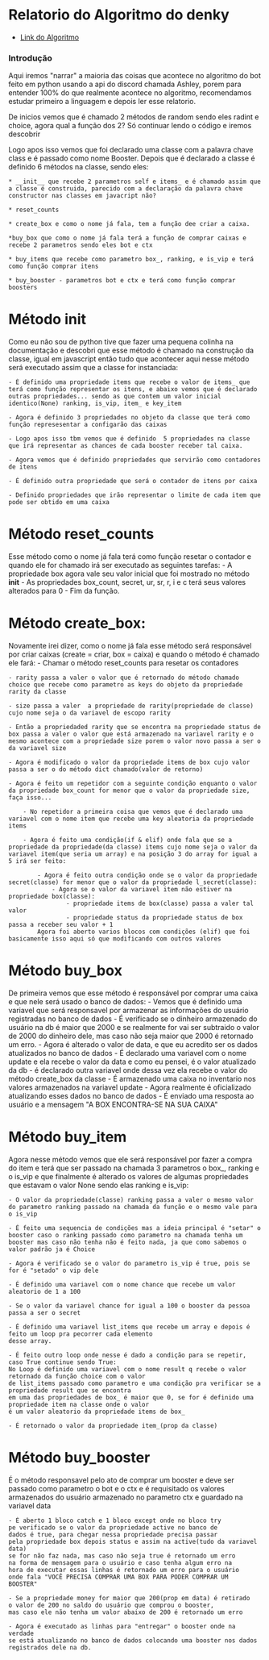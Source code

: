
# Relatorio do Algoritmo do denky

* <a href="https://github.com/Ashley-Lab/Ashley/blob/master/resources/boosters.py">Link do Algoritmo</a>

### Introdução

Aqui iremos "narrar" a maioria das coisas que acontece no algoritmo do bot feito em python usando a api do discord chamada Ashley, porem para entender 100% do que realmente acontece no algoritmo, recomendamos estudar primeiro a linguagem e depois ler esse relatorio.

De inicios vemos que é chamado 2 métodos  de random sendo eles radint e choice, agora qual a função dos 2? Só continuar lendo o código e iremos descobrir

Logo apos isso vemos que foi declarado uma classe com a palavra chave class e é passado como nome Booster. Depois que é declarado a classe é definido 6 métodos na classe, sendo eles: 

    * __init__ que recebe 2 parametros self e items_ e é chamado assim que a classe é construida, parecido com a declaração da palavra chave constructor nas classes em javacript não?

    * reset_counts 

    * create_box e como o nome já fala, tem a função dee criar a caixa.

    *buy_box que como o nome já fala terá a função de comprar caixas e recebe 2 parametros sendo eles bot e ctx

    * buy_items que recebe como parametro box_, ranking, e is_vip e terá como função comprar itens

    * buy_booster - parametros bot e ctx e terá como função comprar boosters

# Método __init__ 

Como eu não sou de python tive que fazer uma pequena colinha na documentação e descobri que esse método é chamado na construção da classe, igual em javascript então tudo que acontecer aqui nesse método será executado assim que a classe for instanciada:
    
    - É definido uma propriedade items que recebe o valor de items_ que terá como função representar os itens, e abaixo vemos que é declarado outras propriedades... sendo as que contem um valor inicial identico(None) ranking, is_vip, item_ e key_item

    - Agora é definido 3 propriedades no objeto da classe que terá como função represesentar a configarão das caixas

    - Logo apos isso tbm vemos que é definido  5 propriedades na classe que irá representar as chances de cada booster receber tal caixa.

    - Agora vemos que é definido propriedades que servirão como contadores de itens

    - É definido outra propriedade que será o contador de itens por caixa

    - Definido propriedades que irão representar o limite de cada item que pode ser obtido em uma caixa

# Método reset_counts

Esse método como o nome já fala terá como função resetar o contador e quando ele for chamado irá ser executado as seguintes tarefas:
    - A propriedade box agora vale seu valor inicial que foi mostrado no método __init__
    - As propriedades box_count, secret, ur, sr, r, i e c terá seus valores alterados para 0
    - Fim da função.

# Método create_box:

Novamente irei dizer, como o nome já fala esse método será responsável por criar caixas (create = criar, box = caixa) e quando o método é chamado ele fará:
    - Chamar o método reset_counts para resetar os contadores

    - rarity passa a valer o valor que é retornado do método chamado choice que recebe como parametro as keys do objeto da propriedade rarity da classe
    
    - size passa a valer  a propriedade de rarity(propriedade de classe) cujo nome seja o da variavel de escopo rarity

    - Então a propriedaded rarity que se encontra na propriedade status de box passa a valer o valor que está armazenado na variavel rarity e o mesmo acontece com a propriedade size porem o valor novo passa a ser o da variavel size

    - Agora é modificado o valor da propriedade items de box cujo valor passa a ser o do método dict chamado(valor de retorno)
    
    - Agora é feito um repetidor com a seguinte condição enquanto o valor da propriedade box_count for menor que o valor da propriedade size, faça isso...

        - No repetidor a primeira coisa que vemos que é declarado uma variavel com o nome item que recebe uma key aleatoria da propriedade items

        - Agora é feito uma condição(if & elif) onde fala que se a propriedade da propriedade(da classe) items cujo nome seja o valor da variavel item(que seria um array) e na posição 3 do array for igual a 5 irá ser feito:

            - Agora é feito outra condição onde se o valor da propriedade secret(classe) for menor que o valor da propriedade l_secret(classe):
                - Agora se o valor da variavel item não estiver na propriedade box(classe):
                    - propriedade items de box(classe) passa a valer tal valor
                    - propriedade status da propriedade status de box passa a receber seu valor + 1
            Agora foi aberto varios blocos com condições (elif) que foi basicamente isso aqui só que modificando com outros valores
# Método buy_box

De primeira vemos que esse método é responsável por comprar uma caixa e que nele será usado o banco de dados:
    - Vemos que é definido uma variavel que será responsavel por armazenar as informações do usuário registradas no banco de dados
    - É verificado se o dinheiro armazenado do usuário na db é maior que 2000 e se realmente for vai ser subtraido o valor de 2000 do dinheiro dele, mas caso não seja maior que 2000 é retornado um erro.
    - Agora é alterado o valor de data, e que eu acredito ser os dados atualizados no banco de dados
    - É declarado uma variavel com o nome update e ela recebe o valor da data e como eu pensei, é o valor atualizado da db
    - é declarado outra variavel onde dessa vez ela recebe o valor do método create_box da classe
    - É armazenado uma caixa no inventario nos valores armazenados na variavel update
    - Agora realmente é oficializado atualizando esses dados no banco de dados
    - É enviado uma resposta ao usuário e a mensagem "A BOX ENCONTRA-SE NA SUA CAIXA"

# Método buy_item

Agora nesse método vemos que ele será responsável por fazer a compra do item e terá que ser passado na chamada 3 parametros o box_, ranking e o is_vip e que finalmente é alterado os valores de algumas propriedades que estavam o valor None sendo elas ranking e is_vip:

    - O valor da propriedade(classe) ranking passa a valer o mesmo valor do parametro ranking passado na chamada da função e o mesmo vale para o is_vip

    - É feito uma sequencia de condições mas a ideia principal é "setar" o booster caso o ranking passado como parametro na chamada tenha um booster mas caso não tenha não é feito nada, ja que como sabemos o valor padrão ja é Choice

    - Agora é verificado se o valor do parametro is_vip é true, pois se for é "setado" o vip dele

    - É definido uma variavel com o nome chance que recebe um valor aleatorio de 1 a 100

    - Se o valor da variavel chance for igual a 100 o booster da pessoa passa a ser o secret

    - É definido uma variavel list_items que recebe um array e depois é feito um loop pra pecorrer cada elemento
    desse array.

    - É feito outro loop onde nesse é dado a condição para se repetir, caso True continue sendo True:
    No Loop é definido uma variavel com o nome result q recebe o valor retornado da função choice com o valor
    de list_items passado como parametro e uma condição pra verificar se a propriedade result que se encontra
    em uma das propriedades de box_ é maior que 0, se for é definido uma propriedade item na classe onde o valor
    é um valor aleatorio da propriedade items de box_

    - É retornado o valor da propriedade item_(prop da classe)

# Método buy_booster

É o método responsavel pelo ato de comprar um booster 
e deve ser passado como parametro o bot e o ctx e é
requisitado os valores armazenados do usuário armazenado
no parametro ctx e guardado na variavel data

    - É aberto 1 bloco catch e 1 bloco except onde no bloco try
    pe verificado se o valor da propriedade active no banco de 
    dados é true, para chegar nessa propriedade precisa passar
    pela propriedade box depois status e assim na active(tudo da variavel data)
    se for não faz nada, mas caso não seja true é retornado um erro
    na forma de mensagem para o usuário e caso tenha algum erro na
    hora de executar essas linhas é retornado um erro para o usuário
    onde fala "VOCÊ PRECISA COMPRAR UMA BOX PARA PODER COMPRAR UM
    BOOSTER"

    - Se a propriedade money for maior que 200(prop em data) é retirado
    o valor de 200 no saldo do usuário que comprou o booster,
    mas caso ele não tenha um valor abaixo de 200 é retornado um erro

    - Agora é executado as linhas para "entregar" o booster onde na verdade
    se está atualizando no banco de dados colocando uma booster nos dados
    registrados dele na db.
